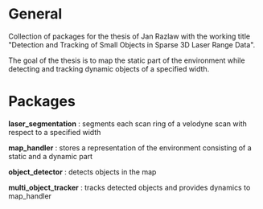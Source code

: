 # General

Collection of packages for the thesis of Jan Razlaw with the working title "Detection and Tracking of Small Objects in Sparse 3D Laser Range Data".

The goal of the thesis is to map the static part of the environment while detecting and tracking dynamic objects of a specified width.

# Packages

**laser_segmentation** : segments each scan ring of a velodyne scan with respect to a specified width

**map_handler** : stores a representation of the environment consisting of a static and a dynamic part

**object_detector** : detects objects in the map

**multi_object_tracker** : tracks detected objects and provides dynamics to map_handler